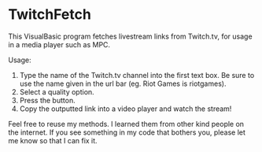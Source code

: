 # TwitchFetch
This VisualBasic program fetches livestream links from Twitch.tv, for usage in a media player such as MPC.

Usage:
1. Type the name of the Twitch.tv channel into the first text box. 
  Be sure to use the name given in the url bar (eg. Riot Games is riotgames).
2. Select a quality option.
3. Press the button.
4. Copy the outputted link into a video player and watch the stream!

Feel free to reuse my methods. I learned them from other kind people on the internet. 
  If you see something in my code that bothers you, please let me know so that I can fix it.
